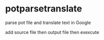 # potparsetranslate
parse pot file and translate text in Google 


add source file then output file then exexcute
